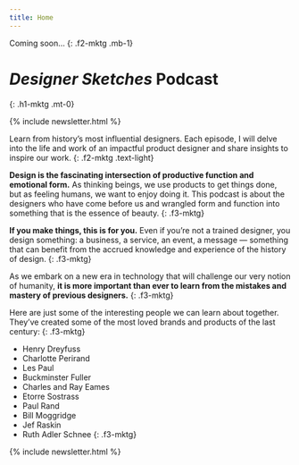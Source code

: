 ```yaml
---
title: Home
---
```


Coming soon…
{: .f2-mktg .mb-1}

# *Designer Sketches* Podcast
{: .h1-mktg .mt-0}

{% include newsletter.html %}

Learn from history’s most influential designers. Each episode, I will delve into the life and work of an impactful product designer and share insights to inspire our work.
{: .f2-mktg .text-light}

**Design is the fascinating intersection of productive function and emotional form.** As thinking beings, we use products to get things done, but as feeling humans, we want to enjoy doing it. This podcast is about the designers who have come before us and wrangled form and function into something that is the essence of beauty.
{: .f3-mktg}

**If you make things, this is for you.** Even if you’re not a trained designer, you design something: a business, a service, an event, a message — something that can benefit from the accrued knowledge and experience of the history of design.
{: .f3-mktg}

As we embark on a new era in technology that will challenge our very notion of humanity, **it is more important than ever to learn from the mistakes and mastery of previous designers.**
{: .f3-mktg}

Here are just some of the interesting people we can learn about together. They’ve created some of the most loved brands and products of the last century:
{: .f3-mktg}

- Henry Dreyfuss
- Charlotte Perirand
- Les Paul
- Buckminster Fuller
- Charles and Ray Eames
- Etorre Sostrass
- Paul Rand
- Bill Moggridge
- Jef Raskin
- Ruth Adler Schnee
{: .f3-mktg}

{% include newsletter.html %}
